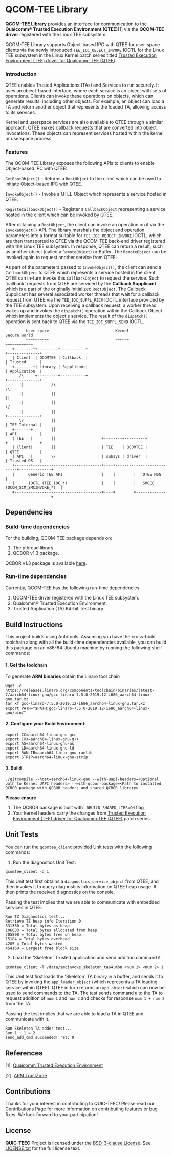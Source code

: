 # QCOM-TEE Library
**QCOM-TEE Library** provides an interface for communication to the **Qualcomm® Trusted Execution Environment (QTEE)**[1] via the **QCOM-TEE driver** registered with the Linux TEE subsystem.

QCOM-TEE Library supports Object-based IPC with QTEE for user-space clients via the newly introduced `TEE_IOC_OBJECT_INVOKE` IOCTL for the Linux TEE subsystem in the Linux Kernel patch series
titled [Trusted Execution Environment (TEE) driver for Qualcomm TEE (QTEE)](https://lore.kernel.org/all/20241202-qcom-tee-using-tee-ss-without-mem-obj-v1-0-f502ef01e016@quicinc.com/).

### Introduction

QTEE enables Trusted Applications (TAs) and Services to run securely. It uses an object-based interface, where each service is an object with sets of operations. Clients can invoke these
operations on objects, which can generate results, including other objects. For example, an object can load a TA and return another object that represents the loaded TA, allowing access to its services.

Kernel and userspace services are also available to QTEE through a similar approach. QTEE makes callback requests that are converted into object invocations. These objects can represent services hosted
within the kernel or userspace process.

### Features

The QCOM-TEE Library exposes the following APIs to clients to enable Object-based IPC with QTEE:

`GetRootObject()` - Returns a `RootObject` to the client which can be used to initiate Object-based IPC with QTEE.

`InvokeObject()` - Invoke a QTEE Object which represents a service hosted in QTEE.

`RegisteCallbackObject()` - Register a `CallbackObject` representing a service hosted in the client which can be invoked by QTEE.

After obtaining a `RootObject`, the client can invoke an operation on it via the `InvokeObject()` API. The library marshals the object and operation parameters into a format suitable for
`TEE_IOC_OBJECT_INVOKE` IOCTL, which are then transported to QTEE via the QCOM-TEE back-end driver registered with the Linux TEE subsystem. In response, QTEE can return a result, such as
another object (called a `RemoteObject`) or Buffer. The `RemoteObject` can be invoked again to request another service from QTEE.

As part of the parameters passed to `InvokeObject()`, the client can send a `CallbackObject` to QTEE which represents a service hosted in the client. QTEE can in-turn invoke this
`CallbackObject` to request the service. Such 'callback' requests from QTEE are serviced by the **Callback Supplicant** which is a part of the originally initialized `RootObject`.
The Callback Supplicant has several associated worker threads that wait for a callback request from QTEE via the `TEE_IOC_SUPPL_RECV` IOCTL interface provided by the TEE subsystem.
Upon receiving a callback request, a worker thread wakes up and invokes the `dispatch()` operation within the Callback Object which implements the object's service.
The result of the `dispatch()` operation is sent back to QTEE via the `TEE_IOC_SUPPL_SEND` IOCTL.

```
         User space                             Kernel                       Secure world
         ~~~~~~~~~~                             ~~~~~~                       ~~~~~~~~~~~~
   +--------++---------+-----------+                                         +--------------+
   | Client || QCOMTEE | Callback  |                                         | Trusted      |
   +--------+| Library | Supplicant|                                         | Application  |
      /\     +---------+-----------+                                         +--------------+
      ||            /\                                                            /\
      ||            ||                                                            ||
      ||            ||                                                            \/
      ||            ||                                                     +--------------+
      \/            ||                                                     | TEE Internal |
   +-------+        ||                                                     | API          |
   | TEE   |        ||                    +--------+---------+             +--------------+
   | Client|        ||                    | TEE    | QCOMTEE |             | QTEE         |
   | API   |        \/                    | subsys | driver  |             | Trusted OS   |
   +-------+------------------------------+----+--------+----+-------------+--------------+
   |      Generic TEE API                 |    |        |   QTEE MSG                      |
   |      IOCTL (TEE_IOC_*)               |    |        |   SMCCC (QCOM_SCM_SMCINVOKE_*)  |
   +--------------------------------------+----+        +---------------------------------+
```
## Dependencies

### Build-time dependencies

For the building, QCOM-TEE package depends on:
1. The pthread library.
3. QCBOR v1.3 package.

QCBOR v1.3 package is available [here](https://github.com/laurencelundblade/QCBOR/tree/v1.3).

### Run-time dependencies

Currently, QCOM-TEE has the following run-time dependencies:
1. QCOM-TEE driver registered with the Linux TEE subsystem.
2. Qualcomm® Trusted Execution Environment.
3. Trusted Application (TA) 64-bit Test binary.

## Build Instructions

This project builds using Autotools. Assuming you have the cross-build toolchain along with all the build-time dependencies available,
you can build this package on an x86-64 Ubuntu machine by running the following shell commands:

#### 1. Get the toolchain

To generate **ARM binaries** obtain the Linaro tool chain
```
wget -c https://releases.linaro.org/components/toolchain/binaries/latest-7/aarch64-linux-gnu/gcc-linaro-7.5.0-2019.12-i686_aarch64-linux-gnu.tar.xz
tar xf gcc-linaro-7.5.0-2019.12-i686_aarch64-linux-gnu.tar.xz
export PATH="$PATH:gcc-linaro-7.5.0-2019.12-i686_aarch64-linux-gnu/bin/"
```

#### 2. Configure your Build Environment:

```
export CC=aarch64-linux-gnu-gcc
export CXX=aarch64-linux-gnu-g++
export AS=aarch64-linux-gnu-as
export LD=aarch64-linux-gnu-ld
export RANLIB=aarch64-linux-gnu-ranlib
export STRIP=aarch64-linux-gnu-strip
```

#### 3. Build

```
./gitcompile --host=aarch64-linux-gnu --with-uapi-headers=<Optional path to Kernel UAPI headers> --with-qcbor-package=<Path to installed QCBOR package with QCBOR headers and shared QCBOR library>
```

**Please ensure**
1. The QCBOR package is built with `-DBUILD_SHARED_LIBS=ON` flag
2. Your kernel headers carry the changes from [Trusted Execution Environment (TEE) driver for Qualcomm TEE (QTEE)](https://lore.kernel.org/all/20241202-qcom-tee-using-tee-ss-without-mem-obj-v1-0-f502ef01e016@quicinc.com/) patch series.

## Unit Tests

You can run the `qcomtee_client` provided Unit tests with the following commands:

1. Run the diagnostics Unit Test:
```
qcomtee_client -d 1
```

This Unit test first obtains a `diagnostics_service_object` from QTEE,
and then invokes it to query diagnostics information on QTEE heap usage.
It then prints the received diagnostics on the console.

Passing the test implies that we are able to communicate with embedded
services in QTEE.

```
Run TZ Diagnostics test...
Retrieve TZ heap info Iteration 0
831360 = Total bytes as heap
106083 = Total bytes allocated from heap
705808 = Total bytes free on heap
15184 = Total bytes overhead
4285 = Total bytes wasted
454160 = Largest free block size
```

2. Load the 'Skeleton' Trusted application and send addition command `0`:
```
qcomtee_client -l /data/smcinvoke_skeleton_ta64.mbn <num 1> <num 2> 1
```

This Unit test first loads the 'Skeleton' TA binary in a buffer, and sends it to QTEE
by invoking the `app_loader_object` (which represents a TA loading service within QTEE).
QTEE in turn returns an `app_object` which can now be used to send commands to the TA.
The test sends command `0` to the TA to request addition of `num 1` and `num 2` and checks
for response `num 1 + num 2` from the TA.

Passing the test implies that we are able to load a TA in QTEE and communicate with it.

```
Run Skeleton TA adder test...
Sum 1 + 1 = 2
send_add_cmd succeeded! ret: 0
```

## References
[1]. [Qualcomm Trusted Execution Environment](https://docs.qualcomm.com/bundle/publicresource/topics/80-70015-11/qualcomm-trusted-execution-environment.html)

[2]. [ARM TrustZone](https://developer.arm.com/documentation/102418/0101/What-is-TrustZone-)

## Contributions

Thanks for your interest in contributing to QUIC-TEEC! Please read our [Contributions Page](CONTRIBUTING.md) for more information on contributing features or bug fixes. We look forward to your participation!

## License

**QUIC-TEEC** Project is licensed under the [BSD-3-clause License](https://spdx.org/licenses/BSD-3-Clause.html). See [LICENSE.txt](LICENSE.txt) for the full license text.
